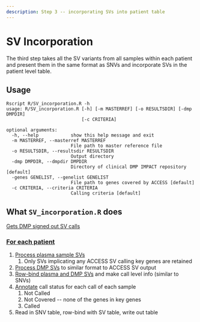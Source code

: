 ```yaml
---
description: Step 3 -- incorporating SVs into patient table
---
```


# SV Incorporation

The third step takes all the SV variants from all samples within each patient and present them in the same format as SNVs and incorporate SVs in the patient level table. 

## Usage

```text
Rscript R/SV_incorporation.R -h                                     
usage: R/SV_incorporation.R [-h] [-m MASTERREF] [-o RESULTSDIR] [-dmp DMPDIR]
                            [-c CRITERIA]

optional arguments:
  -h, --help            show this help message and exit
  -m MASTERREF, --masterref MASTERREF
                        File path to master reference file
  -o RESULTSDIR, --resultsdir RESULTSDIR
                        Output directory
  -dmp DMPDIR, --dmpdir DMPDIR
                        Directory of clinical DMP IMPACT repository [default]
  -genes GENELIST, --genelist GENELIST
                        File path to genes covered by ACCESS [default]
  -c CRITERIA, --criteria CRITERIA
                        Calling criteria [default]
```

## What `SV_incorporation.R` does

[Gets DMP signed out SV calls](https://github.com/msk-access/access_data_analysis/blob/17a26eea455707c82824493ebc597d9850d47e82/R/SV_incorporation.R#L20-L24)

### [For each patient](https://github.com/msk-access/access_data_analysis/blob/17a26eea455707c82824493ebc597d9850d47e82/R/SV_incorporation.R#L30)

1. [Process plasma sample SVs ](https://github.com/msk-access/access_data_analysis/blob/17a26eea455707c82824493ebc597d9850d47e82/R/SV_incorporation.R#L34-L39)
   1. Only SVs implicating any ACCESS SV calling key genes are retained
2. [Process DMP SVs](https://github.com/msk-access/access_data_analysis/blob/17a26eea455707c82824493ebc597d9850d47e82/R/SV_incorporation.R#L41-L55) to similar format to ACCESS SV output
3. [Row-bind plasma and DMP SVs](https://github.com/msk-access/access_data_analysis/blob/17a26eea455707c82824493ebc597d9850d47e82/R/SV_incorporation.R#L56-L77) and make call level info \(similar to SNVs\)
4. [Annotate](https://github.com/msk-access/access_data_analysis/blob/17a26eea455707c82824493ebc597d9850d47e82/R/SV_incorporation.R#L80-L100) call status for each call of each sample
   1. Not Called
   2. Not Covered -- none of the genes in key genes
   3. Called
5. Read in SNV table, row-bind with SV table, write out table

